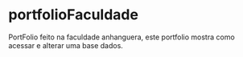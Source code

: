 # portfolioFaculdade
PortFolio feito na faculdade anhanguera, este portfolio mostra como acessar e alterar uma base dados.
